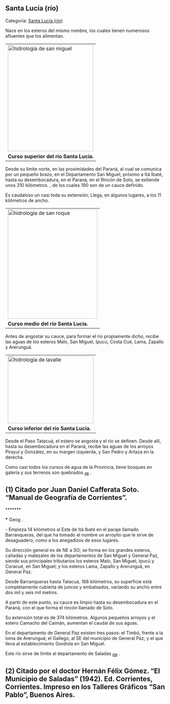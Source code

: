 ## Santa Lucía (río)

Categoría: [Santa Lucía (río)](http://descubrircorrientes.com.ar/2012/index.php/1559-geografia/5-hidrologia/agua-en-estado-liquido/hidrografia-de-corrientes/los-tributarios-del-parana/santa-lucia-rio)

Nace en los esteros del mismo nombre, los cuales tienen numerosos afluentes que los alimentan.

<table><tbody><tr><td><img alt="hidrología de san miguel" src="http://descubrircorrientes.com.ar/2012/index.php/1559-geografia/5-hidrologia/agua-en-estado-liquido/hidrografia-de-corrientes/los-tributarios-del-parana/images/fotos_de_geografia/hidrologa%20de%20san%20miguel.jpg" height="335" width="269"></td></tr><tr><td><span><strong><span><span>Curso superior del río Santa Lucía.</span></span></strong></span></td></tr></tbody></table>

Desde su límite norte, en las proximidades del Paraná, al cual se comunica por un pequeño brazo, en el Departamento San Miguel, próximo a Itá Ibaté, hasta su desembocadura, en el Paraná, en el Rincón de Soto, se extiende unos 310 kilómetros. , de los cuales 190 son de un cauce definido.

Es caudaloso un casi toda su extensión; Llega, en algunos lugares, a los 11 kilómetros de ancho.

<table><tbody><tr><td><img alt="hidrología de san roque" src="http://descubrircorrientes.com.ar/2012/index.php/1559-geografia/5-hidrologia/agua-en-estado-liquido/hidrografia-de-corrientes/los-tributarios-del-parana/images/fotos_de_geografia/hidrologa%20de%20san%20roque.jpg" height="344" width="282"></td></tr><tr><td><span><strong><span><span>Curso medio del río Santa Lucía.</span></span></strong></span></td></tr></tbody></table>

Antes de angostar su cauce, para formar el río propiamente dicho, recibe las aguas de los esteros Malo, San Miguel, Ipucú, Costa Cué, Lama, Zapallo y Arerunguá.

<table><tbody><tr><td><img alt="hidrología de lavalle" src="http://descubrircorrientes.com.ar/2012/index.php/1559-geografia/5-hidrologia/agua-en-estado-liquido/hidrografia-de-corrientes/los-tributarios-del-parana/images/fotos_de_geografia/hidrologa%20de%20lavalle.jpg" height="212" width="270"></td></tr><tr><td><span><strong><span><span>Curso inferior del río Santa Lucía.</span></span></strong></span></td></tr></tbody></table>

Desde el Paso Tatacuá, el estero se angosta y el río se definen. Desde allí, hasta su desembocadura en el Paraná, recibe las aguas de los arroyos Pirayuí y González, en su margen izquierda, y San Pedro y Artaza en la derecha.

Como casi todos los cursos de agua de la Provincia, tiene bosques en galería y sus terrenos son quebrados <sub><strong><span><span>(1)</span></span></strong></sub> .

## **(1)** Citado por Juan Daniel Cafferata Soto. “Manual de Geografía de Corrientes”. 

\*\*\*\*\*\*\*

**\*** Geog .

\- Empieza 14 kilómetros al Este de Itá Ibaté en el paraje llamado Barranqueras, del que ha tomado el nombre un arroyito que le sirve de desaguadero, como a los anegadizos de esos lugares.

Su dirección general es de NE a SO; se forma en los grandes esteros, cañadas y malezales de los departamentos de San Miguel y General Paz, siendo sus principales tributarios los esteros Malo, San Miguel, Ipucú y Coracué, en San Miguel; y los esteros Lama, Zapallo y Arerunguá, en General Paz.

Desde Barranqueras hasta Tatacuá, 168 kilómetros, su superficie está completamente cubierta de juncos y embalsados, variando su ancho entre dos mil y seis mil metros.

A partir de este punto, su cauce es limpio hasta su desembocadura en el Paraná, con el que forma el rincón llamado de Soto.

Su extensión total es de 374 kilómetros. Algunos pequeños arroyos y el estero Camacho del Caimán, aumentan el caudal de sus aguas.

En el departamento de General Paz existen tres pasos: el Timbó, frente a la loma de Arerunguá; el Gallego, al SE del municipio de General Paz; y el que lleva al establecimiento Gordiola en San Miguel.

Este río sirve de límite al departamento de Saladas <sub><strong><span><span>(2)</span></span></strong></sub> .

## **(2)** Citado por el doctor Hernán Félix Gómez. “El Municipio de Saladas” (1942). Ed. Corrientes, Corrientes. Impreso en los Talleres Gráficos “San Pablo”, Buenos Aires.